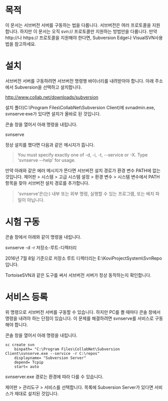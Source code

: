 # 목적

이 문서는 서브버전 서버를 구동하는 법을 다룹니다.
서브버전은 여러 프로토콜을 지원합니다.
하지만 이 문서는 오직 svn:// 프로토콜만 지원하는 방법만을 다룹니다.
만약 http://나 https:// 프로토콜을 지원해야 한다면, Subversion Edge나 VisualSVN사용법을 참고하세요.


# 설치

서브버전 서버를 구동하려면 서브버전 명령행 바이너리를 내려받아야 합니다.
아래 주소에서 Subversion을 선택하고 설치합니다.

http://www.collab.net/downloads/subversion

설치 폴더(C:\Program Files\CollabNet\Subversion Client)에 svnadmin.exe, svnserve·exe가 있다면 설치가 올바로 된 것입니다.

콘솔 창을 열어서 아래 명령을 내립니다.

svnserve

정상 설치를 했다면 다음과 같은 메시지가 뜹니다.

> You must specify exactly one of -d, -i, -t, --service or -X.
> Type 'svnserve --help' for usage.

만약 아래와 같은 에러 메시지가 뜬다면 서브버전 설치 경로가 환경 변수 PATH에 없는 것입니다.
제어판 > 시스템 > 고급 시스템 설정 > 환경 변수 > 시스템 변수에서 PATH 항목을 찾아 서브버전 설치 경로를 추가합니다.

> 'svnserve'은(는) 내부 또는 외부 명령, 실행할 수 있는 프로그램, 또는 배치 파일이 아닙니다.


# 시험 구동

콘솔 창에서 아래와 같이 명령을 내립니다.

svnserve -d -r 저장소-루트-디렉터리

2016년 7월 8일 기준으로 저장소 루트 디렉터리는 E:\KoviProjectSystem\SvnRepo 입니다.

TortoiseSVN과 같은 도구를 써서 서브버전 서버가 정상 동작하는지 확인합니다.


# 서비스 등록

위 명령으로 서브버전 서버를 구동할 수 있습니다.
하지만 PC를 켤 때마다 콘솔 창에서 명령을 내려야 하는 단점이 있습니다.
이 문제를 해결하려면 svnserve를 서비스로 구동해야 합니다.

콘솔 창을 열어서 아래 명령을 내립니다.

```
sc create svn
    binpath= "C:\Program Files\CollabNet\Subversion Client\svnserve.exe --service -r C:\repos"
    displayname= "Subversion Server"
    depend= Tcpip
    start= auto
```

svnserver.exe 경로는 환경에 따라 다를 수 있습니다.

제어판 > 관리도구 > 서비스를 선택합니다.
목록에 Subversion Server가 있다면 서비스가 제대로 설치된 것입니다.
